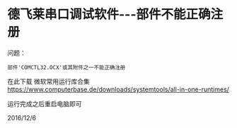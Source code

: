 # 德飞莱串口调试软件---部件不能正确注册

问题：  
```
部件'COMCTL32.OCX'或其附件之一不能正确注册
```

在此下载 微软常用运行库合集  
https://www.computerbase.de/downloads/systemtools/all-in-one-runtimes/  

运行完成之后重启电脑即可  


2016/12/6  
